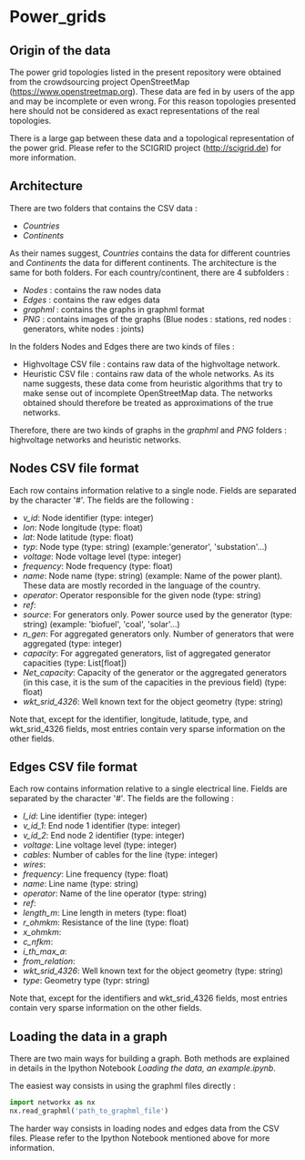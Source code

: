 # Power_grids

## Origin of the data

The power grid topologies listed in the present repository were obtained from the crowdsourcing project OpenStreetMap (https://www.openstreetmap.org). These data are fed in by users of the app and may be incomplete or even wrong. For this reason topologies presented here should not be considered as exact representations of the real topologies.

There is a large gap between these data and a topological representation of the power grid. Please refer to the SCIGRID project (http://scigrid.de) for more information.

## Architecture

There are two folders that contains the CSV data :

- *Countries*
- *Continents*

As their names suggest, *Countries* contains the data for different countries and *Continents* the data for different continents. The architecture is the same for both folders. For each country/continent, there are 4 subfolders :

- *Nodes* : contains the raw nodes data
- *Edges* : contains the raw edges data
- *graphml* : contains the graphs in graphml format
- *PNG* : contains images of the graphs (Blue nodes : stations, red nodes : generators, white nodes : joints)

In the folders Nodes and Edges there are two kinds of files :

- Highvoltage CSV file : contains raw data of the highvoltage network.
- Heuristic CSV file : contains raw data of the whole networks. As its name suggests, these data come from heuristic algorithms that try to make sense out of incomplete OpenStreetMap data. The networks obtained should therefore be treated as approximations of the true networks.

Therefore, there are two kinds of graphs in the *graphml* and *PNG* folders : highvoltage networks and heuristic networks.

## Nodes CSV file format

Each row contains information relative to a single node. Fields are separated by the character '#'. The fields are the following :

- *v_id*: Node identifier (type: integer)
- *lon*: Node longitude (type: float)
- *lat*: Node latitude (type: float)
- *typ*: Node type (type: string) (example:'generator', 'substation'...)
- *voltage*: Node voltage level (type: integer)
- *frequency*: Node frequency (type: float)
- *name*: Node name (type: string) (example: Name of the power plant). These data are mostly recorded in the language of the country.
- *operator*: Operator responsible for the given node (type: string)
- *ref*:
- *source*: For generators only. Power source used by the generator (type: string) (example: 'biofuel', 'coal', 'solar'...)
- *n_gen*: For aggregated generators only. Number of generators that were aggregated (type: integer)
- *capacity*: For aggregated generators, list of aggregated generator capacities (type: List[float])
- *Net_capacity*: Capacity of the generator or the aggregated generators (in this case, it is the sum of the capacities in the previous field) (type: float)
- *wkt_srid_4326*: Well known text for the object geometry (type: string) 

Note that, except for the identifier, longitude, latitude, type, and wkt_srid_4326 fields, most entries contain very sparse information on the other fields.

## Edges CSV file format

Each row contains information relative to a single electrical line. Fields are separated by the character '#'. The fields are the following :

- *l_id*: Line identifier (type: integer)
- *v_id_1*: End node 1 identifier (type: integer)
- *v_id_2*: End node 2 identifier (type: integer)
- *voltage*: Line voltage level (type: integer)
- *cables*: Number of cables for the line (type: integer)
- *wires*:
- *frequency*: Line frequency (type: float)
- *name*: Line name (type: string)
- *operator*: Name of the line operator (type: string)
- *ref*:
- *length_m*: Line length in meters (type: float)
- *r_ohmkm*: Resistance of the line (type: float)
- *x_ohmkm*:
- *c_nfkm*:
- *i_th_max_a*:
- *from_relation*:
- *wkt_srid_4326*: Well known text for the object geometry (type: string) 
- *type*: Geometry type (typr: string)

Note that, except for the identifiers and wkt_srid_4326 fields, most entries contain very sparse information on the other fields.


## Loading the data in a graph

There are two main ways for building a graph. Both methods are explained in details in the Ipython Notebook *Loading the data, an example.ipynb*. 

The easiest way consists in using the graphml files directly :

```python
import networkx as nx
nx.read_graphml('path_to_graphml_file')
```

The harder way consists in loading nodes and edges data from the CSV files. Please refer to the Ipython Notebook mentioned above for more information.

